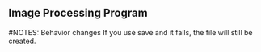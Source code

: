 ## Image Processing Program

#NOTES: Behavior changes
If you use save and it fails, the file will still be created.
